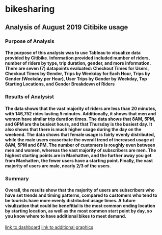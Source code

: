 # bikesharing
## Analysis of August 2019 Citibike usage
### Purpose of Analysis
#### The purpose of this analysis was to use Tableau to visualize data provided by Citibike. Information provided included number of riders, number of riders by type, trip duration, gender, and more information. There are seven (7) datapoints evaluated: Checkout Times for Users, Checkout Times by Gender, Trips by Weekday for Each Hour, Trips by Gender (Weekday per Hour), User Trips by Gender by Weekday, Top Starting Locations, and Gender Breakdown of Riders
### Results of Analysist
#### The data shows that the vast majority of riders are less than 20 minutes, with 146,752 rides lasting 5 minutes. Additionally, it shows that men and women have similar trip duration times. The data shows that 8AM, 5PM, and 6PM are the busiest hours, and that Thursday is the busiest day. It also shows that there is much higher usage during the day on the weekend. The data shows that female usage is fairly evenly distributed, while the male users exaserbate the overall trend of increased usage at 8AM, 5PM and 6PM. The number of customers is roughly even between men and women, whereas the vast majority of subscribers are men. The highest starting points are in Manhatten, and the further away you get from Manhatten, the fewer users have a starting point. Finally, the vast majority of users are male, nearly 2/3 of the users.
### Summary
#### Overall, the results show that the majority of users are subscribers who have set trends and timing patterns, compared to customers who tend to be tourists have more evenly distributed usage times. A future visulization that could be benefitial is the most common ending location by starting location, as well as the most common start point by day, so you know where to have additional bikes to meet demand.
[link to dashboard](https://public.tableau.com/app/profile/matthew.buck8131/viz/Module15Assignment_16737385086690/CitibankStory)
[link to additional graphics](https://public.tableau.com/app/profile/matthew.buck8131/viz/PracticeModuleStory2/Story1?publish=yes)
